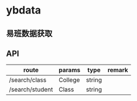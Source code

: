# ybdata
易班数据获取
---
## API
| route | params | type | remark |
|-|-|-|-|
| /search/class | College | string | |
| /search/student | Class | string | |
